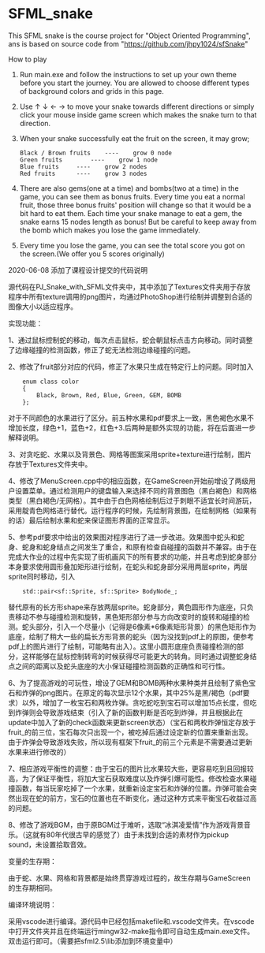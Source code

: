 # SFML_snake
This SFML snake is the course project for "Object Oriented Programming",
ans is based on source code from "https://github.com/jhpy1024/sfSnake"

How to play

1.	Run main.exe and follow the instructions to set up your own theme before you start the journey.
	You are allowed to choose different types of background colors and grids in this page.

2.	Use ↑ ↓ ← → to move your snake towards different directions or simply click your mouse
	inside game screen which makes the
	snake turn to that direction.

3.	When your snake successfully eat the fruit on the screen, it may grow;

		Black / Brown fruits 	---- 	grow 0 node
		Green fruits 		---- 	grow 1 node
		Blue fruits		---- 	grow 2 nodes
		Red fruits 		---- 	grow 3 nodes

4.	There are also gems(one at a time) and bombs(two at a time) in the game, you can see them as bonus fruits.
	Every time you eat a normal fruit, those three bonus fruits' position will change so that it would be a bit
	hard to eat them. Each time your snake manage to eat a gem, the snake earns 15 nodes length as bonus! But be
	careful to keep away from the bomb which makes you lose the game immediately.
	
5.	Every time you lose the game, you can see the total score you got on the screen.(We offer you 5 scores originally)





2020-06-08 添加了课程设计提交的代码说明

源代码在PJ_Snake_with_SFML文件夹中，其中添加了Textures文件夹用于存放程序中所有texture调用的png图片，均通过PhotoShop进行绘制并调整到合适的图像大小以适应程序。

实现功能：

1、通过鼠标控制蛇的移动，每次点击鼠标，蛇会朝鼠标点击方向移动。同时调整了边缘碰撞的检测函数，修正了蛇无法检测边缘碰撞的问题。

2、修改了fruit部分对应的代码，修正了水果只生成在特定行上的问题。同时加入

		enum class color
		{
			Black, Brown, Red, Blue, Green, GEM, BOMB
		};

对于不同颜色的水果进行了区分。前五种水果和pdf要求上一致，黑色褐色水果不增加长度，绿色+1，蓝色+2，红色+3.后两种是额外实现的功能，将在后面进一步解释说明。

3、对贪吃蛇、水果以及背景色、网格等图案采用sprite+texture进行绘制，图片存放于Textures文件夹中。

4、修改了MenuScreen.cpp中的相应函数，在GameScreen开始前增设了两级用户设置菜单。通过检测用户的键盘输入来选择不同的背景图色（黑白褐色）和网格类型（黑白褐色/无网格）。其中由于白色网格绘制后过于刺眼不适宜长时间游玩，采用靛青色网格进行替代。运行程序的时候，先绘制背景图，在绘制网格（如果有的话）最后绘制水果和蛇来保证图形界面的正常显示。

5、参考pdf要求中给出的效果图对程序进行了进一步改进。效果图中蛇头和蛇身、蛇身和蛇身结点之间发生了重合，和原有检查自碰撞的函数并不兼容。由于在完成大作业的过程中先实现了街机画风下的所有要求的功能，并且考虑到蛇身部分本身要求使用圆形叠加矩形进行绘制，在蛇头和蛇身部分采用两层sprite，两层sprite同时移动，引入

		std::pair<sf::Sprite, sf::Sprite> BodyNode_;

替代原有的长方形shape来存放两层sprite。蛇身部分，黄色圆形作为底座，只负责移动不参与碰撞检测和旋转，黑色矩形部分参与方向改变时的旋转和碰撞的检测。蛇头部分，引入一个尽量小（记得是6像素*6像素矩形背景）的黑色矩形作为底座，绘制了稍大一些的扁长方形背景的蛇头（因为没找到pdf上的原图，便参考pdf上的图片进行了绘制，可能略有出入）。这里小圆形底座负责碰撞检测的部分，这样能够在鼠标控制转弯的时候获得尽可能更大的转角。同时通过调整蛇身结点之间的距离以及蛇头底座的大小保证碰撞检测函数的正确性和可行性。

6、为了提高游戏的可玩性，增设了GEM和BOMB两种水果种类并且绘制了紫色宝石和炸弹的png图片。在原定的每次显示12个水果，其中25%是黑/褐色（pdf要求）以外，增加了一枚宝石和两枚炸弹。贪吃蛇吃到宝石可以增加15点长度，但吃到炸弹则会导致游戏结束（引入了新的函数判断是否吃到炸弹，并且根据此在update中加入了新的check函数来更新screen状态）（宝石和两枚炸弹恒定存放于fruit_的前三位，宝石每次只出现一个，被吃掉后通过设定新的位置来重新出现。由于炸弹会导致游戏失败，所以现有框架下fruit_的前三个元素是不需要通过更新水果来进行修改的）

7、相应游戏平衡性的调整：由于宝石的图片比水果较大些，更容易吃到且回报较高，为了保证平衡性，将加大宝石获取难度以及炸弹引爆可能性。修改检查水果碰撞函数，每当玩家吃掉了一个水果，就重新设定宝石和炸弹的位置。炸弹可能会突然出现在蛇的前方，宝石的位置也在不断变化，通过这种方式来平衡宝石收益过高的问题。

8、修改了游戏BGM，由于原BGM过于难听，选取“冰淇凌爱情”作为游戏背景音乐。（这就有80年代很古早的感觉了）由于未找到合适的素材作为pickup sound，未设置拾取音效。

变量的生存期：

由于蛇、水果、网格和背景都是始终贯穿游戏过程的，故生存期与GameScreen的生存期相同。

编译环境说明：

采用vscode进行编译。源代码中已经包括makefile和.vscode文件夹。在vscode中打开文件夹并且在终端运行mingw32-make指令即可自动生成main.exe文件。双击运行即可。（需要把sfml2.5\lib添加到环境变量中）
